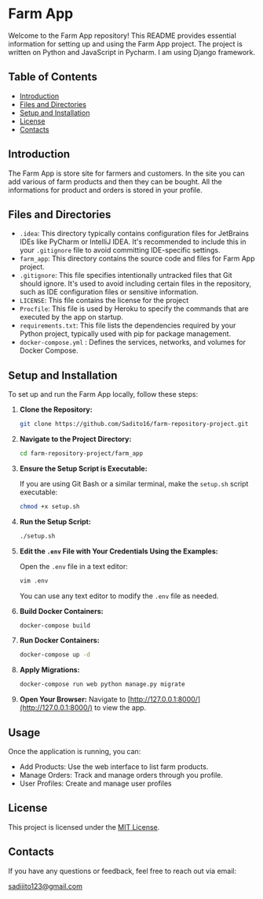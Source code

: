 # Farm App

Welcome to the Farm App repository! This README provides essential information for setting up and using the Farm App project.
The project is written on Python and JavaScript in Pycharm. I am using Django framework.

## Table of Contents
- [Introduction](#introduction)
- [Files and Directories](#files-and-directories)
- [Setup and Installation](#setup-and-installation)
- [License](#license)
- [Contacts](#contacts)

## Introduction

The Farm App is store site for farmers and customers. In the site you can add various of farm products and then they can be bought. All the informations for product and orders is stored in your profile.

## Files and Directories

- `.idea`: This directory typically contains configuration files for JetBrains IDEs like PyCharm or IntelliJ IDEA. It's recommended to include this in your `.gitignore` file to avoid committing IDE-specific settings.
- `farm_app`: This directory contains the source code and files for Farm App project.
- `.gitignore`: This file specifies intentionally untracked files that Git should ignore. It's used to avoid including certain files in the repository, such as IDE configuration files or sensitive information.
- `LICENSE`: This file contains the license for the project
- `Procfile`: This file is used by Heroku to specify the commands that are executed by the app on startup.
- `requirements.txt`: This file lists the dependencies required by your Python project, typically used with pip for package management.
- `docker-compose.yml` : Defines the services, networks, and volumes for Docker Compose.

## Setup and Installation

To set up and run the Farm App locally, follow these steps:

1. **Clone the Repository:**

    ```bash
    git clone https://github.com/Sadito16/farm-repository-project.git
    ```

2. **Navigate to the Project Directory:**
    ```bash
    cd farm-repository-project/farm_app
    ```
3. **Ensure the Setup Script is Executable:**

   If you are using Git Bash or a similar terminal, make the `setup.sh` script executable:
    ```bash
    chmod +x setup.sh
    ```

4. **Run the Setup Script:**

    ```bash
    ./setup.sh
    ```

5. **Edit the `.env` File with Your Credentials Using the Examples:**

    Open the `.env` file in a text editor:
    ```bash
    vim .env
    ```
    You can use any text editor to modify the `.env` file as needed.

6. **Build Docker Containers:**

    ```bash
    docker-compose build
    ```

7. **Run Docker Containers:**

    ```bash
    docker-compose up -d
    ```

8. **Apply Migrations:**

    ```bash
    docker-compose run web python manage.py migrate
    ```

10. **Open Your Browser:**
   Navigate to [http://127.0.0.1:8000/](http://127.0.0.1:8000/) to view the app.

## Usage
Once the application is running, you can:

  - Add Products: Use the web interface to list farm products.
  - Manage Orders: Track and manage orders through you profile.
  - User Profiles: Create and manage user profiles


## License

This project is licensed under the [MIT License](LICENSE).

## Contacts

If you have any questions or feedback, feel free to reach out via email:

sadiiito123@gmail.com
